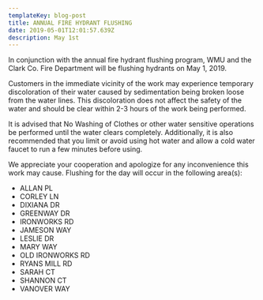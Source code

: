 ```yaml
---
templateKey: blog-post
title: ANNUAL FIRE HYDRANT FLUSHING
date: 2019-05-01T12:01:57.639Z
description: May 1st
---
```

In conjunction with the annual fire hydrant flushing program, WMU and the Clark Co. Fire Department will be flushing hydrants on May 1, 2019. 



Customers in the immediate vicinity of the work may experience temporary discoloration of their water caused by sedimentation being broken loose from the water lines.  This discoloration does not affect the safety of the water and should be clear within 2-3 hours of the work being performed.  

It is advised that No Washing of Clothes or other water sensitive operations be performed until the water clears completely.  Additionally, it is also recommended that you limit or avoid using hot water and allow a cold water faucet to run a few minutes before using.  

We appreciate your cooperation and apologize for any inconvenience this work may cause.  Flushing for the day will occur in the following area(s):

* ALLAN PL
* CORLEY LN
* DIXIANA DR
* GREENWAY DR
* IRONWORKS RD
* JAMESON WAY
* LESLIE DR
* MARY WAY
* OLD IRONWORKS RD
* RYANS MILL RD
* SARAH CT
* SHANNON CT
* VANOVER WAY
